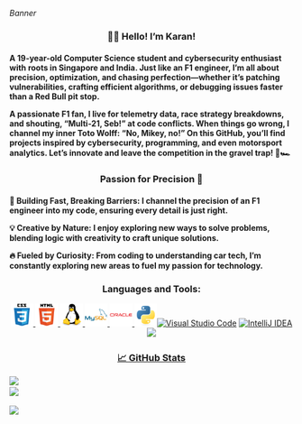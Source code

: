 *Banner*


<h3 align="center">👨‍💻 Hello! I’m Karan!</h3>
<h4 align="left">
 
A 19-year-old Computer Science student and cybersecurity enthusiast with roots in Singapore and India. 
Just like an F1 engineer, I’m all about precision, optimization, and chasing perfection—whether it’s patching vulnerabilities, crafting efficient algorithms, or debugging issues faster than a Red Bull pit stop.

A passionate F1 fan, I live for telemetry data, race strategy breakdowns, and shouting, “Multi-21, Seb!” at code conflicts.
When things go wrong, I channel my inner Toto Wolff: “No, Mikey, no!” On this GitHub, you’ll find projects inspired by cybersecurity, programming, and even motorsport analytics. 
Let’s innovate and leave the competition in the gravel trap! 🚀🏎️</h4>


<h3 align="center">Passion for Precision 🎯</h3>
<h4 align="left">
 
🚗 Building Fast, Breaking Barriers: I channel the precision of an F1 engineer into my code, ensuring every detail is just right.

💡 Creative by Nature: I enjoy exploring new ways to solve problems, blending logic with creativity to craft unique solutions.

🔥 Fueled by Curiosity: From coding to understanding car tech, I’m constantly exploring new areas to fuel my passion for technology.
</h4> 


<h3 align="center">Languages and Tools:</h3>

<p align="center"> <a href="https://www.w3schools.com/css/" target="_blank" rel="noreferrer"> <img src="https://raw.githubusercontent.com/devicons/devicon/master/icons/css3/css3-original-wordmark.svg" alt="css3" width="40" height="40"/> </a> <a href="https://www.w3.org/html/" target="_blank" rel="noreferrer"> <img src="https://raw.githubusercontent.com/devicons/devicon/master/icons/html5/html5-original-wordmark.svg" alt="html5" width="40" height="40"/> </a> <a href="https://www.linux.org/" target="_blank" rel="noreferrer"> <img src="https://raw.githubusercontent.com/devicons/devicon/master/icons/linux/linux-original.svg" alt="linux" width="40" height="40"/> </a> <a href="https://www.mysql.com/" target="_blank" rel="noreferrer"> <img src="https://raw.githubusercontent.com/devicons/devicon/master/icons/mysql/mysql-original-wordmark.svg" alt="mysql" width="40" height="40"/> </a> <a href="https://www.oracle.com/" target="_blank" rel="noreferrer"> <img src="https://raw.githubusercontent.com/devicons/devicon/master/icons/oracle/oracle-original.svg" alt="oracle" width="40" height="40"/> </a> <a href="https://www.python.org" target="_blank" rel="noreferrer"> <img src="https://raw.githubusercontent.com/devicons/devicon/master/icons/python/python-original.svg" alt="python" width="40" height="40"/><a href = "https://code.visualstudio.com/"><img height="40" src="https://upload.wikimedia.org/wikipedia/commons/thumb/9/9a/Visual_Studio_Code_1.35_icon.svg/1200px-Visual_Studio_Code_1.35_icon.svg.png" alt="Visual Studio Code"></a> <a href = "https://www.jetbrains.com/idea/"><img height="40" src="https://upload.wikimedia.org/wikipedia/commons/thumb/9/9c/IntelliJ_IDEA_Icon.svg/96px-IntelliJ_IDEA_Icon.svg.png" alt="IntelliJ IDEA"></a>
<a href = "https://www.jetbrains.com/pycharm/"><img height="40" src="https://resources.jetbrains.com/storage/products/pycharm/img/meta/pycharm_logo_300x300.png">
</p>

 
<h3 align="center">📈 GitHub Stats</h3> 

![](https://github-readme-stats.vercel.app/api?username=Network-Karan&theme=dark&hide_border=true&include_all_commits=true&count_private=true)<br/>
![](https://github-readme-stats.vercel.app/api/top-langs/?username=Network-Karan&theme=dark&hide_border=true&include_all_commits=true&count_private=true&layout=compact)


[![](https://visitcount.itsvg.in/api?id=Network-Karan&icon=0&color=12)](https://visitcount.itsvg.in)




